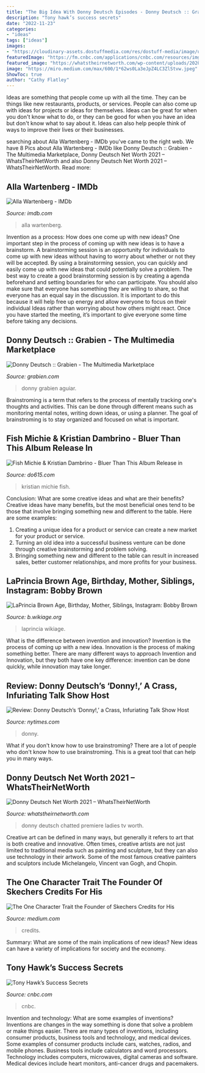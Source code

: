 ```yaml
---
title: "The Big Idea With Donny Deutsch Episodes - Donny Deutsch :: Grabien"
description: "Tony hawk’s success secrets"
date: "2022-11-23"
categories:
- "ideas"
tags: ["ideas"]
images:
- "https://cloudinary-assets.dostuffmedia.com/res/dostuff-media/image/upload/event-5409650/1459190693.jpg"
featuredImage: "https://fm.cnbc.com/applications/cnbc.com/resources/img/editorial/2011/08/23/21419063-tonyhawk.1910x1000.jpg?v=1314140115"
featured_image: "https://whatstheirnetworth.com/wp-content/uploads/2020/10/Donny-Deutsch-Worth.jpg"
image: "https://miro.medium.com/max/600/1*62ws0La3eJpZ4LC3ZlStvw.jpeg"
ShowToc: true
author: "Cathy Flatley"
---
```



Ideas are something that people come up with all the time. They can be things like new restaurants, products, or services. People can also come up with ideas for projects or ideas for themselves. Ideas can be great for when you don't know what to do, or they can be good for when you have an idea but don't know what to say about it. Ideas can also help people think of ways to improve their lives or their businesses.

	

		
searching about Alla Wartenberg - IMDb you've came to the right web. We have 8 Pics about Alla Wartenberg - IMDb like Donny Deutsch :: Grabien - The Multimedia Marketplace, Donny Deutsch Net Worth 2021 – WhatsTheirNetWorth and also Donny Deutsch Net Worth 2021 – WhatsTheirNetWorth. Read more:
		
    
## Alla Wartenberg - IMDb

<img loading=lazy src="https://m.media-amazon.com/images/M/MV5BMTQ1NzI2NDYxNl5BMl5BanBnXkFtZTYwMTQ2NzU1._V1_UY1200_CR84,0,630,1200_AL_.jpg" onerror="this.onerror=null;this.src='https://tse1.mm.bing.net/th?id=OIP.iiOqyVMkzxCI2tTyyqiilQHaOG&amp;pid=15.1';" alt="Alla Wartenberg - IMDb">

_Source: imdb.com_

>alla wartenberg. 

	

Invention as a process: How does one come up with new ideas?
One important step in the process of coming up with new ideas is to have a brainstorm. A brainstorming session is an opportunity for individuals to come up with new ideas without having to worry about whether or not they will be accepted. By using a brainstorming session, you can quickly and easily come up with new ideas that could potentially solve a problem. 
The best way to create a good brainstorming session is by creating a agenda beforehand and setting boundaries for who can participate. You should also make sure that everyone has something they are willing to share, so that everyone has an equal say in the discussion. It is important to do this because it will help free up energy and allow everyone to focus on their individual Ideas rather than worrying about how others might react. Once you have started the meeting, it’s important to give everyone some time before taking any decisions.

    
## Donny Deutsch :: Grabien - The Multimedia Marketplace

<img loading=lazy src="https://picturesex.grabien.com/profiles/large/0001/1185.jpg" onerror="this.onerror=null;this.src='https://tse1.mm.bing.net/th?id=OIP.w6MdAWb38s0Y8Jsyy0U-QwAAAA&amp;pid=15.1';" alt="Donny Deutsch :: Grabien - The Multimedia Marketplace">

_Source: grabien.com_

>donny grabien aguiar. 

	

Brainstroming is a term that refers to the process of mentally tracking one's thoughts and activities. This can be done through different means such as monitoring mental notes, writing down ideas, or using a planner. The goal of brainstroming is to stay organized and focused on what is important.

    
## Fish Michie &amp; Kristian Dambrino - Bluer Than This Album Release In

<img loading=lazy src="https://cloudinary-assets.dostuffmedia.com/res/dostuff-media/image/upload/event-5409650/1459190693.jpg" onerror="this.onerror=null;this.src='https://tse1.mm.bing.net/th?id=OIP.t1RzC2j_1ahjtmLhOSt1AgHaE7&amp;pid=15.1';" alt="Fish Michie &amp; Kristian Dambrino - Bluer Than This Album Release in">

_Source: do615.com_

>kristian michie fish. 

	

Conclusion: What are some creative ideas and what are their benefits?
Creative ideas have many benefits, but the most beneficial ones tend to be those that involve bringing something new and different to the table. Here are some examples:
1. Creating a unique idea for a product or service can create a new market for your product or service.
2. Turning an old idea into a successful business venture can be done through creative brainstorming and problem solving.
3. Bringing something new and different to the table can result in increased sales, better customer relationships, and more profits for your business.

    
## LaPrincia Brown Age, Birthday, Mother, Siblings, Instagram: Bobby Brown

<img loading=lazy src="https://www.b.wikiage.org/wp-content/uploads/2020/11/LaPrincia-Brown-Age-Birthday-Mother-Siblings-Instagram-Bobby-Browns-Daughter-304x381.png" onerror="this.onerror=null;this.src='https://tse1.mm.bing.net/th?id=OIP.vqNonleuFtjipGACGpDjFwAAAA&amp;pid=15.1';" alt="LaPrincia Brown Age, Birthday, Mother, Siblings, Instagram: Bobby Brown">

_Source: b.wikiage.org_

>laprincia wikiage. 

	

What is the difference between invention and innovation?
Invention is the process of coming up with a new idea. Innovation is the process of making something better. There are many different ways to approach Invention and Innovation, but they both have one key difference: invention can be done quickly, while innovation may take longer.

    
## Review: Donny Deutsch’s ‘Donny!,’ A Crass, Infuriating Talk Show Host

<img loading=lazy src="https://static01.nyt.com/images/2015/11/10/arts/10DONNY-SUB/10DONNY-SUB-facebookJumbo.jpg?year=2015&amp;h=550&amp;w=1050&amp;sig=0xb47c548589c98f5d6819eab446d9fb53" onerror="this.onerror=null;this.src='https://tse1.mm.bing.net/th?id=OIP.JRjetDn0uYnTX_5TWsHTJwHaD4&amp;pid=15.1';" alt="Review: Donny Deutsch’s ‘Donny!,’ a Crass, Infuriating Talk Show Host">

_Source: nytimes.com_

>donny. 

	

What if you don't know how to use brainstroming?
There are a lot of people who don't know how to use brainstroming. This is a great tool that can help you in many ways.

    
## Donny Deutsch Net Worth 2021 – WhatsTheirNetWorth

<img loading=lazy src="https://whatstheirnetworth.com/wp-content/uploads/2020/10/Donny-Deutsch-Worth.jpg" onerror="this.onerror=null;this.src='https://tse2.mm.bing.net/th?id=OIP.IoKFsS4qTTK1S8v4d7NVMgHaE6&amp;pid=15.1';" alt="Donny Deutsch Net Worth 2021 – WhatsTheirNetWorth">

_Source: whatstheirnetworth.com_

>donny deutsch chatted premiere ladies tv worth. 

	

Creative art can be defined in many ways, but generally it refers to art that is both creative and innovative. Often times, creative artists are not just limited to traditional media such as painting and sculpture, but they can also use technology in their artwork. Some of the most famous creative painters and sculptors include Michelangelo, Vincent van Gogh, and Chopin.

    
## The One Character Trait The Founder Of Skechers Credits For His

<img loading=lazy src="https://miro.medium.com/max/600/1*62ws0La3eJpZ4LC3ZlStvw.jpeg" onerror="this.onerror=null;this.src='https://tse1.mm.bing.net/th?id=OIP.WsYpUIDIWBYb8mFFfaRl_wHaE8&amp;pid=15.1';" alt="The One Character Trait the Founder of Skechers Credits for His">

_Source: medium.com_

>credits. 

	

Summary: What are some of the main implications of new ideas?
New ideas can have a variety of implications for society and the economy.

    
## Tony Hawk’s Success Secrets

<img loading=lazy src="https://fm.cnbc.com/applications/cnbc.com/resources/img/editorial/2011/08/23/21419063-tonyhawk.1910x1000.jpg?v=1314140115" onerror="this.onerror=null;this.src='https://tse1.mm.bing.net/th?id=OIP.v-tBGQszdGTNNP_5OiI6zgHaD4&amp;pid=15.1';" alt="Tony Hawk’s Success Secrets">

_Source: cnbc.com_

>cnbc. 

	

Invention and technology: What are some examples of inventions?
Inventions are changes in the way something is done that solve a problem or make things easier. There are many types of inventions, including consumer products, business tools and technology, and medical devices. Some examples of consumer products include cars, watches, radios, and mobile phones. Business tools include calculators and word processors. Technology includes computers, microwaves, digital cameras and software. Medical devices include heart monitors, anti-cancer drugs and pacemakers.

